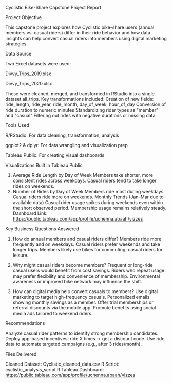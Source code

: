 Cyclistic Bike-Share Capstone Project Report

Project Objective

This capstone project explores how Cyclistic bike-share users (annual members vs. casual riders) differ in their ride behavior and how data insights can help convert casual riders into members using digital marketing strategies.

Data Source

Two Excel datasets were used:

Divvy_Trips_2019.xlsx

Divvy_Trips_2020.xlsx

These were cleaned, merged, and transformed in RStudio into a single dataset all_trips. Key transformations included:
Creation of new fields: ride_length, ride_year, ride_month, day_of_week, hour_of_day
Conversion of ride duration to numeric minutes
Standardizing rider types as "member" and "casual"
Filtering out rides with negative durations or missing data

Tools Used

R/RStudio: For data cleaning, transformation, analysis

ggplot2 & dplyr: For data wrangling and visualization prep

Tableau Public: For creating visual dashboards

Visualizations Built in Tableau Public
1.	Average Ride Length by Day of Week
Members take shorter, more consistent rides across weekdays.
Casual riders tend to take longer rides on weekends.
2.	Number of Rides by Day of Week
Members ride most during weekdays.
Casual riders ride more on weekends.
Monthly Trends (Jan–Mar due to available data)
Casual rider usage spikes during weekends even within the short observed period.
Membership usage remains relatively steady.
Dashboard Link: https://public.tableau.com/app/profile/uchenna.abaah/vizzes

Key Business Questions Answered
1. How do annual members and casual riders differ?
Members ride more frequently and on weekdays.
Casual riders prefer weekends and take longer trips.
Members likely use bikes for commuting; casual riders for leisure.

3. Why might casual riders become members?
Frequent or long-ride casual users would benefit from cost savings.
Riders who repeat usage may prefer flexibility and convenience of membership.
Environmental awareness or improved bike network may influence the shift.

5. How can digital media help convert casuals to members?
Use digital marketing to target high-frequency casuals.
Personalized emails showing monthly savings as a member.
Offer trial memberships or referral discounts via the mobile app.
Promote benefits using social media ads tailored to weekend riders.

Recommendations

Analyze casual rider patterns to identify strong membership candidates.
Deploy app-based incentives: ride X times → get a discount code.
Use ride data to automate targeted campaigns (e.g., after 3 rides/month).

Files Delivered

Cleaned Dataset: Cyclistic_cleaned_data.csv
R Script: cyclistic_analysis_script.R
Tableau Dashboard: https://public.tableau.com/app/profile/uchenna.abaah/vizzes

   
